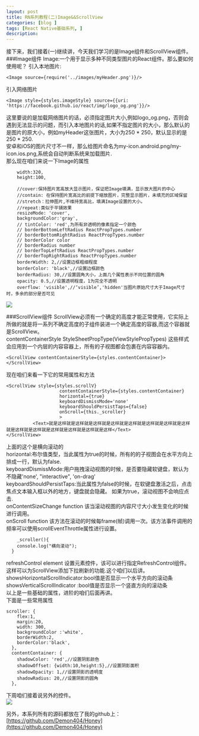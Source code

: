 ```yaml
---
layout: post
title: RN系列教程(二)Image&&ScrollView
categories: [blog ]
tags: [React Native基础系列, ]
description: 
---
```


接下来，我们接着(一)继续讲，今天我们学习的是Image组件和ScrollView组件。
###Image组件
Image:一个用于显示多种不同类型图片的React组件。那么要如何使用呢？
引入本地图片:

	<Image source={require('../images/myHeader.png')}/>
引入网络图片

	<Image style={styles.imageStyle} source={{uri: 'https://facebook.github.io/react/img/logo_og.png'}}/>
这里要说的是加载网络图片的话，必须指定图片大小,例如logo_og.png，否则会遇到无法显示的问题，而引入本地图片的话,如果不指定图片的大小，那么默认的是图片的原大小，例如myHeader这张图片，大小为250 * 250，默认显示的是250 * 250.  
安卓和iOS的图片尺寸不一样，那么给图片命名为my-icon.android.png/my-icon.ios.png,系统会自动判断系统来加载图片.  
那么现在咱们来说一下Image的属性

```
	width:320,
    height:100,

    //cover:保持图片宽高放大显示图片，保证把Image填满，显示放大图片的中心
    //contain: 在保持图片宽高比的前提下缩放图片，完整显示图片，未填充的区域保留
    //stretch：拉伸图片,不维持宽高比，填满Image设置的大小。
    //repeat:类似于平铺效果
    resizeMode: 'cover',
    backgroundColor:'gray',
    // tintColor: 'red',为所有非透明的像素指定一个颜色
    // borderBottomLeftRadius ReactPropTypes.number
    // borderBottomRightRadius ReactPropTypes.number
    // borderColor color
    // borderRadius number
    // borderTopLeftRadius ReactPropTypes.number
    // borderTopRightRadius ReactPropTypes.number
    borderWidth: 2,//设置边框粗细程度
    borderColor: 'black',//设置边框颜色
    borderRadius: 30,//设置圆角大小，上面几个属性表示不同位置的圆角
    opacity: 0.5,//设置透明程度，1为完全不透明
    overflow: 'visible',//‘visible’,'hidden'当图片原始尺寸大于Image尺寸时，多余的部分是否可见
```  
![](http://upload-images.jianshu.io/upload_images/2781235-8b13f8245416db37.png?imageMogr2/auto-orient/strip%7CimageView2/2/w/1240)


###ScrollView组件
ScrollView必须有一个确定的高度才能正常使用，它实际上所做的就是将一系列不确定高度的子组件装进一个确定高度的容器,而这个容器就是ScrollView。  
contentContainerStyle StyleSheetPropType(ViewStylePropTypes) 
这些样式会应用到一个内层的内容容器上，所有的子视图都会包裹在内容容器内。  

	<ScrollView contentContainerStyle={styles.contentContainer}>
    </ScrollView>
现在咱们来看一下它的常用属性和方法   
  
```
<ScrollView style={styles.scrollV}  
                    contentContainerStyle={styles.contentContainer}
                    horizontal={true}
                    keyboardDismissMode='none'
                    keyboardShouldPersistTaps={false}
                    onScroll={this._scroller}
                    >
          <Text>就是这样就是这样就是这样就是这样就是这样就是这样就是这样就是这样就是这样就是这样就是这样就是这样就是这样就是这样</Text>
</ScrollView>
```
上面的这个是横向滚动的  
horizontal:布尔值类型，当此属性为true的时候，所有的的子视图会在水平方向上排成一行，默认为false.  
keyboardDismissMode:用户拖拽滚动视图的时候，是否要隐藏软键盘，默认为不隐藏'none', "interactive", 'on-drag'  
keyboardShouldPersistTaps:当此属性为false的时候，在软键盘激活之后，点击焦点文本输入框以外的地方，键盘就会隐藏。
如果为true，滚动视图不会响应点击.  
onContentSizeChange  function  该当滚动视图的内容尺寸大小发生变化的时候进行调用。  
onScroll  function  该方法在滚动的时候每frame(帧)调用一次。该方法事件调用的频率可以使用scrollEventThrottle属性进行设置。

```  
	_scroller(){
    console.log("横向滚动");
  }
```
refreshControl   element 设置元素控件，该可以进行指定RefreshControl组件。这样可以为ScrollView添加下拉刷新的功能.这个咱们以后讲。  
showsHorizontalScrollIndicator:bool值是否显示一个水平方向的滚动条  
showsVerticalScrollIndicator :bool值是否显示一个竖直方向的滚动条  
以上是一些基础的属性，进阶的咱们后面再讲。  
下面是一些常用属性

```
scroller: {
    flex:1,
    margin:20,
    width: 300,
    backgroundColor :'white',
    borderWidth:2,
    borderColor:'black',
  },
  contentContainer: {
    shadowColor: 'red',//设置阴影颜色
    shadowOffset: {width:10,height:5},//设置阴影面积
    shadowOpacity: 1,//设置阴影的透明度
    shadowRadius: 20,//设置阴影的圆角
  },
```
下周咱们接着说另外的控件。  
![](http://upload-images.jianshu.io/upload_images/2781235-c0bb3cb3d28e7ed2.png?imageMogr2/auto-orient/strip%7CimageView2/2/w/1240)


另外，本系列所有的源码都放在了我的github上：[https://github.com/Demon404/Honey](https://github.com/Demon404/Honey)
